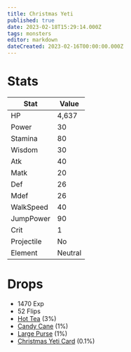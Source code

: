 ```yaml
---
title: Christmas Yeti
published: true
date: 2023-02-18T15:29:14.000Z
tags: monsters
editor: markdown
dateCreated: 2023-02-16T00:00:00.000Z
---
```


# Stats
|Stat|Value|
|-|-|
|HP|4,637|
|Power|30|
|Stamina|80|
|Wisdom|30|
|Atk|40|
|Matk|20|
|Def|26|
|Mdef|26|
|WalkSpeed|40|
|JumpPower|90|
|Crit|1|
|Projectile|No|
|Element|Neutral|

# Drops
 * 1470 Exp
 * 52 Flips
 * [Hot Tea](/items/hot-tea.md) (3%)
 * [Candy Cane](/items/candy-cane.md) (1%)
 * [Large Purse](/items/large-purse.md) (1%)
 * [Christmas Yeti Card](/items/christmas-yeti-card.md) (0.1%)

